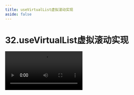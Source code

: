 ```yaml
---
title: useVirtualList虚拟滚动实现
aside: false
---
```


# 32.useVirtualList虚拟滚动实现

<video autoplay src="http://qn.chinavanes.com/interview/vue-interview/32.useVirtualList虚拟滚动实现.mp4" controls controlsList="nodownload" width="50%"/>

